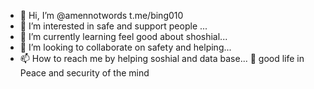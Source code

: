 - 👋 Hi, I’m @amennotwords t.me/bing010
- 👀 I’m interested in safe and support people ...
- 🌱 I’m currently learning feel good about shoshial...
- 💞️ I’m looking to collaborate on safety and helping...
- 📫 How to reach me by helping soshial and data base...
   💌   good life in Peace and security of the mind
<!---
amennotwords/amennotwords is a ✨ special ✨ repository because its `README.md` (this file) appears on your GitHub profile.
You can click the Preview link to take a look at your changes.
--->
